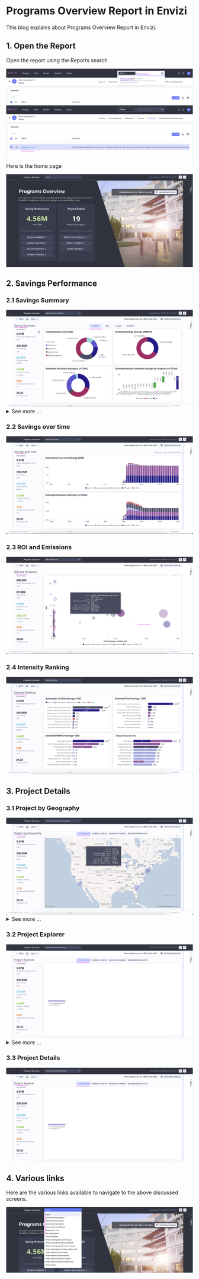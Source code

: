 # Programs Overview Report in Envizi

This blog explains about Programs Overview Report in Envizi. 

## 1. Open the Report

Open the report using the Reports search

<img src="images/image-11.png">

<img src="images/image-12.png">

Here is the home page

<img src="images/image-13.png">

## 2. Savings Performance

### 2.1 Savings Summary

<img src="images/image-15.png">

<details><summary>See more ...</summary>

<img src="images/image-16.png">

<img src="images/image-17.png">

<img src="images/image-18.png">

</details>

### 2.2 Savings over time

<img src="images/image-19.png">

### 2.3 ROl and Emissions
<img src="images/image-20.png">

### 2.4 Intensity Ranking
<img src="images/image-21.png">

## 3. Project Details

### 3.1 Project by Geography

<img src="images/image-22.png">

<details><summary>See more ...</summary>

<img src="images/image-23.png">

<img src="images/image-24.png">

<img src="images/image-25.png">

</details>

### 3.2 Project Explorer

<img src="images/image-26.png">

<details><summary>See more ...</summary>


<img src="images/image-27.png">

<img src="images/image-28.png">

<img src="images/image-29.png">

</details>

### 3.3 Project Details

<img src="images/image-26.png">

## 4. Various links

Here are the various links available to navigate to the above discussed screens.

<img src="images/image-14.png">